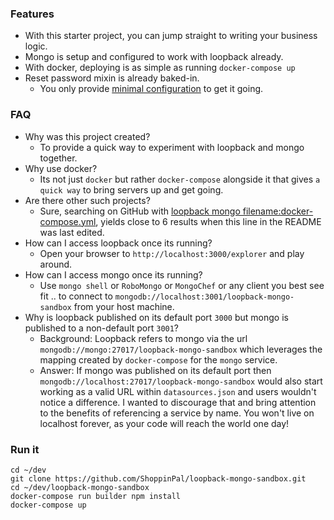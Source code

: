 ### Features
* With this starter project, you can jump straight to writing your business logic.
* Mongo is setup and configured to work with loopback already.
* With docker, deploying is as simple as running `docker-compose up`
* Reset password mixin is already baked-in.
    * You only provide [minimal configuration](tutorials/add-reset-password.md) to get it going.

### FAQ
* Why was this project created?
    * To provide a quick way to experiment with loopback and mongo together.
* Why use docker?
    * Its not just `docker` but rather `docker-compose` alongside it that gives `a quick way` to bring servers up and get going.
* Are there other such projects?
    * Sure, searching on GitHub with [loopback mongo filename:docker-compose.yml](https://github.com/search?utf8=%E2%9C%93&q=mongo+filename%3Adocker-compose.yml+loopback&type=Code&ref=searchresults), yields close to 6 results when this line in the README was last edited.
* How can I access loopback once its running?
    * Open your browser to `http://localhost:3000/explorer` and play around.
* How can I access mongo once its running?
    * Use `mongo shell` or `RoboMongo` or `MongoChef` or any client you best see fit .. to connect to `mongodb://localhost:3001/loopback-mongo-sandbox` from your host machine.
* Why is loopback published on its default port `3000` but mongo is published to a non-default port `3001`?
    * Background: Loopback refers to mongo via the url `mongodb://mongo:27017/loopback-mongo-sandbox` which leverages the mapping created by `docker-compose` for the `mongo` service.
    * Answer: If mongo was published on its default port then `mongodb://localhost:27017/loopback-mongo-sandbox` would also start working as a valid URL within `datasources.json` and users wouldn't notice a difference. I wanted to discourage that and bring attention to the benefits of referencing a service by name. You won't live on localhost forever, as your code will reach the world one day!

### Run it

```
cd ~/dev
git clone https://github.com/ShoppinPal/loopback-mongo-sandbox.git
cd ~/dev/loopback-mongo-sandbox
docker-compose run builder npm install
docker-compose up
```
